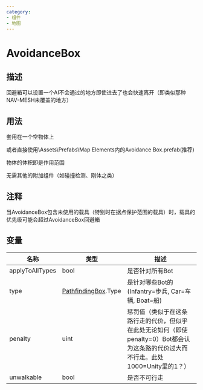 ```yaml
---
category: 
- 组件
- 地图
---
```

# AvoidanceBox
## 描述
回避箱可以设置一个AI不会通过的地方即使进去了也会快速离开（即类似那种NAV-MESH未覆盖的地方）
## 用法
套用在一个空物体上

或者直接使用\Assets\Prefabs\Map Elements内的Avoidance Box.prefab(推荐)

物体的体积即是作用范围

无需其他的附加组件（如碰撞检测、刚体之类）
## 注释

当AvoidanceBox包含未使用的载具（特别时在据点保护范围的载具）时，载具的优先级可能会超过AvoidanceBox回避箱

## 变量
| 名称 | 类型 | 描述 |
| ----------- | ----------- | ----------- |
| applyToAllTypes  | bool | 是否针对所有Bot |  
| type | [PathfindingBox](./PathfindingBox.md).Type | 是针对哪些Bot的(Infantry=步兵, Car=车辆, Boat=船) |  
| penalty  | uint | 惩罚值（类似于在这条路行走的代价，但似乎在此处无论如何（即使penalty=0）Bot都会认为这条路的代价过大而不行走。此处1000=Unity里的1？） |  
| unwalkable  | bool | 是否不可行走 |  
